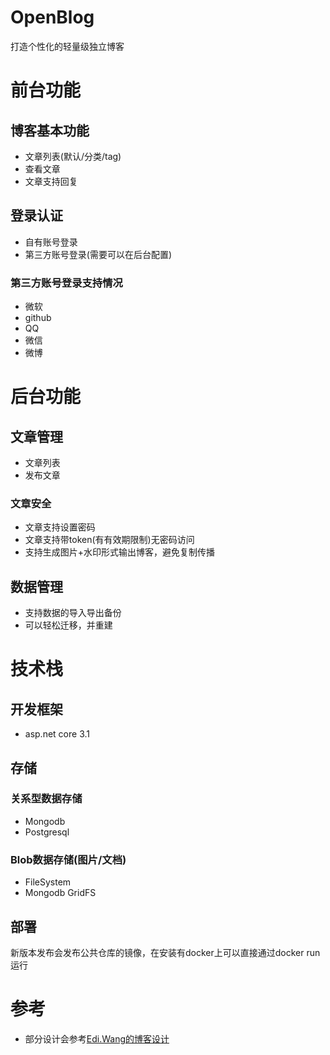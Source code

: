 # OpenBlog
打造个性化的轻量级独立博客

# 前台功能
## 博客基本功能
* 文章列表(默认/分类/tag)
* 查看文章
* 文章支持回复
## 登录认证
* 自有账号登录
* 第三方账号登录(需要可以在后台配置)
### 第三方账号登录支持情况
* 微软
* github
* QQ
* 微信
* 微博

# 后台功能
## 文章管理
* 文章列表
* 发布文章
### 文章安全
* 文章支持设置密码
* 文章支持带token(有有效期限制)无密码访问
* 支持生成图片+水印形式输出博客，避免复制传播
## 数据管理
* 支持数据的导入导出备份
* 可以轻松迁移，并重建

# 技术栈

## 开发框架
* asp.net core 3.1

## 存储

### 关系型数据存储
* Mongodb
* Postgresql

### Blob数据存储(图片/文档)
* FileSystem
* Mongodb GridFS

## 部署
新版本发布会发布公共仓库的镜像，在安装有docker上可以直接通过docker run运行

# 参考
* 部分设计会参考[Edi.Wang的博客设计](https://github.com/EdiWang/Moonglade)